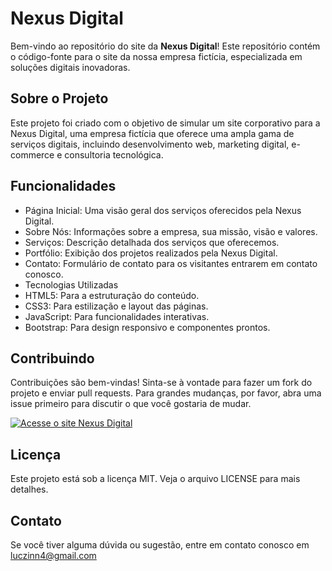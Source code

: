# Nexus Digital

Bem-vindo ao repositório do site da **Nexus Digital**! Este repositório contém o código-fonte para o site da nossa empresa fictícia, especializada em soluções digitais inovadoras.

## Sobre o Projeto
Este projeto foi criado com o objetivo de simular um site corporativo para a Nexus Digital, uma empresa fictícia que oferece uma ampla gama de serviços digitais, incluindo desenvolvimento web, marketing digital, e-commerce e consultoria tecnológica.

## Funcionalidades
- Página Inicial: Uma visão geral dos serviços oferecidos pela Nexus Digital.
- Sobre Nós: Informações sobre a empresa, sua missão, visão e valores.
- Serviços: Descrição detalhada dos serviços que oferecemos.
- Portfólio: Exibição dos projetos realizados pela Nexus Digital.
- Contato: Formulário de contato para os visitantes entrarem em contato conosco.
- Tecnologias Utilizadas
- HTML5: Para a estruturação do conteúdo.
- CSS3: Para estilização e layout das páginas.
- JavaScript: Para funcionalidades interativas.
- Bootstrap: Para design responsivo e componentes prontos.

## Contribuindo
Contribuições são bem-vindas! Sinta-se à vontade para fazer um fork do projeto e enviar pull requests. Para grandes mudanças, por favor, abra uma issue primeiro para discutir o que você gostaria de mudar.


[![Acesse o site Nexus Digital](https://img.shields.io/badge/Visite%20o%Nexus%20Digital-green?style=for-the-badge)](https://nexusdigital-1pumyd5cf-luczinnxs-projects.vercel.app/)

## Licença
Este projeto está sob a licença MIT. Veja o arquivo LICENSE para mais detalhes.

## Contato
Se você tiver alguma dúvida ou sugestão, entre em contato conosco em luczinn4@gmail.com
